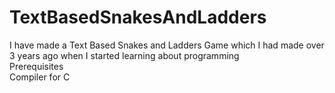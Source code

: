 # TextBasedSnakesAndLadders
I have made a Text Based Snakes and Ladders Game which I had made over 3 years ago when I started learning about programming
<br>
Prerequisites
<br>
Compiler for C
